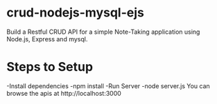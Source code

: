 # crud-nodejs-mysql-ejs
Build a Restful CRUD API for a simple Note-Taking application using Node.js, Express and mysql.

# Steps to Setup
 -Install dependencies
 -npm install
 -Run Server
 -node server.js
You can browse the apis at http://localhost:3000
